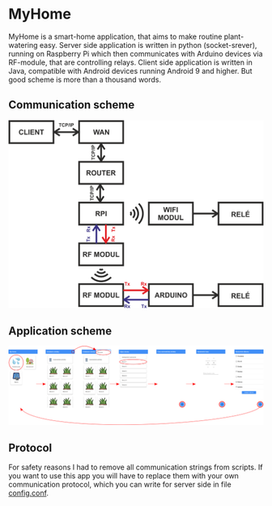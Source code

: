 # MyHome
MyHome is a smart-home application, that aims to make routine plant-watering easy. Server side application is written in python (socket-srever), running on Raspberry Pi which then communicates with Arduino devices via RF-module, that are controlling relays. Client side application is written in Java, compatible with Android devices running Android 9 and higher. But good scheme is more than a thousand words.

## Communication scheme
![Communication scheme](./img/comm_scheme.png)

## Application scheme
![Application scheme](./img/app_scheme.png)

## Protocol
For safety reasons I had to remove all communication strings from scripts. If you want to use this app you will have to replace them with your own communication protocol, which you can write for server side in file [config.conf](./python-server/config.conf).
